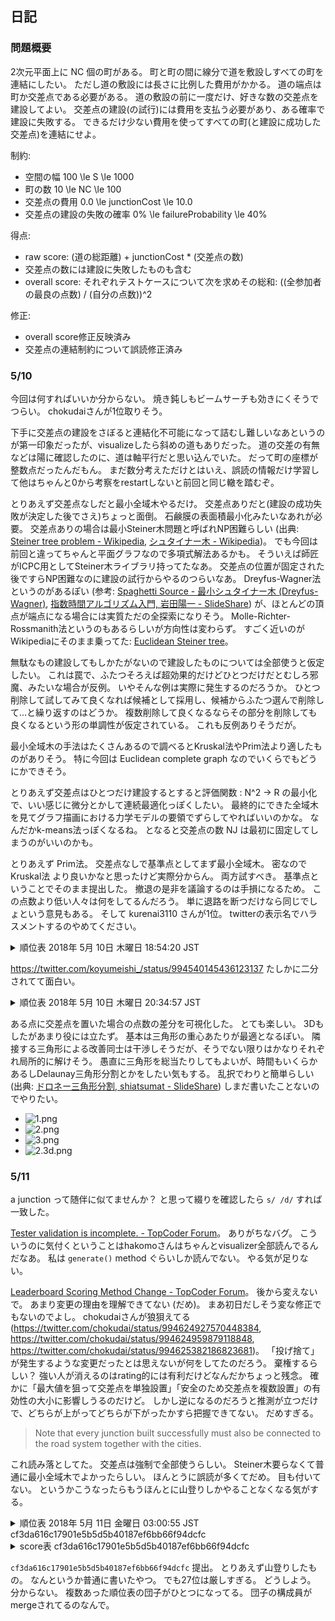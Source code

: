 ## 日記

### 問題概要

2次元平面上に NC 個の町がある。
町と町の間に線分で道を敷設しすべての町を連結にしたい。
ただし道の敷設には長さに比例した費用がかかる。
道の端点は町か交差点である必要がある。
道の敷設の前に一度だけ、好きな数の交差点を建設してよい。
交差点の建設(の試行)には費用を支払う必要があり、ある確率で建設に失敗する。
できるだけ少ない費用を使ってすべての町(と建設に成功した交差点)を連結にせよ。

制約:

-   空間の幅 100 \le S \le 1000
-   町の数 10 \le NC \le 100
-   交差点の費用 0.0 \le junctionCost \le 10.0
-   交差点の建設の失敗の確率 0% \le failureProbability \le 40%

得点:

-   raw score: (道の総距離) + junctionCost * (交差点の数)
-   交差点の数には建設に失敗したものも含む
-   overall score: それぞれテストケースについて次を求めその総和: ((全参加者の最良の点数) / (自分の点数))^2

修正:

-   overall score修正反映済み
-   交差点の連結制約について誤読修正済み

### 5/10

今回は何すればいいか分からない。
焼き鈍しもビームサーチも効きにくそうでつらい。
chokudaiさんが1位取りそう。

下手に交差点の建設をさぼると連結化不可能になって詰むし難しいなあというのが第一印象だったが、visualizeしたら斜めの道もありだった。
道の交差の有無などは陽に確認したのに、道は軸平行だと思い込んでいた。
だって町の座標が整数点だったんだもん。
まだ数分考えただけとはいえ、誤読の情報だけ学習して他はちゃんと0から考察をrestartしないと前回と同じ轍を踏むぞ。

とりあえず交差点なしだと最小全域木やるだけ。
交差点ありだと(建設の成功失敗が決定した後でさえ)ちょっと面倒。
石鹸膜の表面積最小化みたいなあれが必要。
交差点ありの場合は最小Steiner木問題と呼ばれNP困難らしい (出典: [Steiner tree problem - Wikipedia](https://en.wikipedia.org/wiki/Steiner_tree_problem), [シュタイナー木 - Wikipedia](https://ja.wikipedia.org/wiki/%E3%82%B7%E3%83%A5%E3%82%BF%E3%82%A4%E3%83%8A%E3%83%BC%E6%9C%A8))。
でも今回は前回と違ってちゃんと平面グラフなので多項式解法あるかも。
そういえば師匠がICPC用としてSteiner木ライブラリ持ってたなあ。
交差点の位置が固定された後ですらNP困難なのに建設の試行からやるのつらいなあ。
Dreyfus-Wagner法というのがあるぽい (参考: [Spaghetti Source - 最小シュタイナー木 (Dreyfus-Wagner)](http://www.prefield.com/algorithm/dp/steiner_tree.html), [指数時間アルゴリズム入門, 岩田陽一 - SlideShare](https://www.slideshare.net/wata_orz/ss-12131479)) が、ほとんどの頂点が端点になる場合には実質ただの全探索になりそう。
Molle-Richter-Rossmanith法というのもあるらしいが方向性は変わらず。
すごく近いのがWikipediaにそのまま乗ってた: [Euclidean Steiner tree](https://en.wikipedia.org/wiki/Steiner_tree_problem#Euclidean_Steiner_tree)。

無駄なもの建設してもしかたがないので建設したものについては全部使うと仮定したい。
これは罠で、ふたつそろえば超効果的だけどひとつだけだとむしろ邪魔、みたいな場合が反例。
いやそんな例は実際に発生するのだろうか。
ひとつ削除して試してみて良くなれば候補として採用し、候補からふたつ選んで削除して...と繰り返すのはどうか。
複数削除して良くなるならその部分を削除しても良くなるという形の単調性が仮定されている。
これも反例ありそうだが。

最小全域木の手法はたくさんあるので調べるとKruskal法やPrim法より適したものがありそう。
特に今回は Euclidean complete graph なのでいくらでもどうにかできそう。

とりあえず交差点はひとつだけ建設するとすると評価関数 : N^2 -> R の最小化で、いい感じに微分とかして連続最適化っぽくしたい。
最終的にできた全域木を見てグラフ描画における力学モデルの要領でずらしてやればいいのかな。
なんだかk-means法っぽくなるね。
となると交差点の数 NJ は最初に固定してしまうのがいいのかも。


とりあえず Prim法。
交差点なしで基準点としてまず最小全域木。
密なので Kruskal法 より良いかなと思ったけど実際分からん。 両方試すべき。
基準点ということでそのまま提出した。
撤退の是非を議論するのは手損になるため。
この点数より低い人々は何をしてるんだろう。 単に退路を断つだけなら同じでしょという意見もある。
そして kurenai3110 さんが1位。 twitterの表示名でハラスメントするのやめてください。

<details>
<summary>順位表 2018年  5月 10日 木曜日 18:54:20 JST</summary>

| Handle        | Score      | Rank  | Last Submission Time     | Language  | Example Tests  | Submissions  |
|---------------|------------|-------|--------------------------|-----------|----------------|--------------|
| kurenai3110   | 875740.74  | 1     | 05.10.2018 03:46:19 EST  | C++       | 1              | 1            |
| gorbunov      | 871851.85  | 2     | 05.10.2018 05:41:08 EST  | C++       | 2              | 2            |
| nika          | 847037.04  | 3     | 05.10.2018 05:05:56 EST  | C++       | 0              | 2            |
| windhunterSB  | 798333.33  | 4     | 05.10.2018 05:15:40 EST  | C++       | 2              | 2            |
| kishore_g84   | 761851.85  | 5     | 05.10.2018 00:16:14 EST  | Java      | 1              | 1            |
| yowa          | 735740.74  | 6     | 05.09.2018 22:35:20 EST  | C++       | 1              | 1            |
| assy0000      | 705185.19  | 7     | 05.10.2018 04:33:05 EST  | C++       | 3              | 2            |
| sidekick      | 691111.11  | 8     | 05.10.2018 02:20:17 EST  | Java      | 0              | 1            |
| Daiver19      | 675925.93  | 9     | 05.10.2018 01:14:47 EST  | C++       | 1              | 1            |
| keymoon       | 675925.93  | 9     | 05.10.2018 01:43:56 EST  | C#        | 1              | 1            |
| Lozy          | 675925.93  | 9     | 05.10.2018 01:21:36 EST  | C++       | 1              | 1            |
| shamal        | 661851.85  | 12    | 05.10.2018 04:45:23 EST  | C++       | 1              | 1            |
| fluffyowl     | 655000.00  | 13    | 05.10.2018 02:21:10 EST  | C++       | 2              | 1            |
| bduvenhage    | 653703.70  | 14    | 05.10.2018 04:00:25 EST  | C++       | 1              | 1            |
| kimiyuki      | 653703.70  | 14    | 05.10.2018 05:53:10 EST  | C++       | 1              | 1            |
| Masa-Y        | 653703.70  | 14    | 05.10.2018 01:21:28 EST  | C++       | 1              | 1            |
| mcw1142       | 653703.70  | 14    | 05.10.2018 02:01:26 EST  | Java      | 1              | 1            |
| scott_wu      | 653703.70  | 14    | 05.09.2018 21:28:01 EST  | C++       | 1              | 1            |
| senya0126     | 493888.89  | 19    | 05.10.2018 03:24:33 EST  | C++       | 1              | 1            |
| vlad_D        | 489444.44  | 20    | 05.10.2018 01:33:59 EST  | C++       | 2              | 1            |
| NEU20133823   | 272222.22  | 21    | 05.10.2018 02:09:49 EST  | C++       | 2              | 2            |
| daisyo        | 222222.22  | 22    | 05.10.2018 03:25:33 EST  | C++       | 2              | 2            |
| CatalinT      | 175185.19  | 23    | 05.10.2018 03:34:11 EST  | C++       | 1              | 1            |
| NobuMiu       | 116666.67  | 24    | 05.09.2018 21:20:25 EST  | C++       | 1              | 1            |
| mugurelionut  | 108148.15  | 25    | 05.10.2018 05:13:49 EST  | C++       | 1              | 1            |
| masakt        | 100740.74  | 26    | 05.10.2018 05:52:34 EST  | C++       | 1              | 1            |
| babybuffalo   | 14074.07   | 27    | 05.09.2018 22:06:27 EST  | C++       | 1              | 1            |
| moshu         | 14074.07   | 27    | 05.10.2018 01:55:55 EST  | C++       | 1              | 1            |
| cheaps        | -          | -     | -                        | -         | 1              | 0            |
| sas4eka       | -          | -     | -                        | -         | 2              | 0            |
| shin_taku     | -          | -     | -                        | -         | 1              | 0            |

</details>


<https://twitter.com/koyumeishi_/status/994540145436123137> たしかに二分されてて面白い。

<details>
<summary>順位表 2018年  5月 10日 木曜日 20:34:57 JST</summary>

| Handle        | Score      | Rank  | Last Submission Time     | Language  | Example Tests  | Submissions  |
|---------------|------------|-------|--------------------------|-----------|----------------|--------------|
| yowa          | 867567.57  | 1     | 05.10.2018 06:33:31 EST  | C++       | 2              | 2            |
| gorbunov      | 847567.57  | 2     | 05.10.2018 05:41:08 EST  | C++       | 2              | 2            |
| kurenai3110   | 847432.43  | 3     | 05.10.2018 03:46:19 EST  | C++       | 1              | 1            |
| nika          | 820405.41  | 4     | 05.10.2018 05:05:56 EST  | C++       | 0              | 2            |
| windhunterSB  | 765270.27  | 5     | 05.10.2018 05:15:40 EST  | C++       | 2              | 2            |
| Kriii         | 764054.05  | 6     | 05.10.2018 06:03:40 EST  | C++       | 0              | 1            |
| kishore_g84   | 745405.41  | 7     | 05.10.2018 00:16:14 EST  | Java      | 1              | 1            |
| assy0000      | 672972.97  | 8     | 05.10.2018 06:39:09 EST  | C++       | 4              | 3            |
| skrzypl1      | 669729.73  | 9     | 05.10.2018 06:47:48 EST  | C#        | 1              | 1            |
| sidekick      | 667567.57  | 10    | 05.10.2018 02:20:17 EST  | Java      | 0              | 1            |
| fetetriste    | 658783.78  | 11    | 05.10.2018 07:07:30 EST  | Java      | 1              | 1            |
| daisyo        | 642702.70  | 12    | 05.10.2018 07:26:20 EST  | C++       | 3              | 3            |
| Daiver19      | 642702.70  | 12    | 05.10.2018 01:14:47 EST  | C++       | 1              | 1            |
| Jeffrey.Ho    | 642702.70  | 12    | 05.10.2018 06:41:56 EST  | C++       | 1              | 1            |
| keymoon       | 642702.70  | 12    | 05.10.2018 01:43:56 EST  | C#        | 1              | 1            |
| Lozy          | 642702.70  | 12    | 05.10.2018 01:21:36 EST  | C++       | 1              | 1            |
| m_dz          | 642702.70  | 12    | 05.10.2018 07:04:41 EST  | C++       | 1              | 1            |
| shamal        | 634594.59  | 18    | 05.10.2018 04:45:23 EST  | C++       | 1              | 1            |
| fluffyowl     | 626756.76  | 19    | 05.10.2018 02:21:10 EST  | C++       | 2              | 1            |
| bduvenhage    | 625405.41  | 20    | 05.10.2018 04:00:25 EST  | C++       | 1              | 1            |
| fal_rnd       | 625405.41  | 20    | 05.10.2018 06:39:42 EST  | Java      | 1              | 1            |
| kimiyuki      | 625405.41  | 20    | 05.10.2018 05:53:10 EST  | C++       | 1              | 1            |
| Masa-Y        | 625405.41  | 20    | 05.10.2018 01:21:28 EST  | C++       | 1              | 1            |
| mcw1142       | 625405.41  | 20    | 05.10.2018 02:01:26 EST  | Java      | 1              | 1            |
| mugurelionut  | 625405.41  | 20    | 05.10.2018 07:20:55 EST  | C++       | 2              | 2            |
| sas4eka       | 625405.41  | 20    | 05.10.2018 05:54:04 EST  | C++       | 2              | 1            |
| scott_wu      | 625405.41  | 20    | 05.09.2018 21:28:01 EST  | C++       | 1              | 1            |
| senya0126     | 445405.41  | 28    | 05.10.2018 03:24:33 EST  | C++       | 1              | 1            |
| vlad_D        | 443783.78  | 29    | 05.10.2018 01:33:59 EST  | C++       | 2              | 1            |
| kt_tenel      | 430945.95  | 30    | 05.10.2018 06:22:44 EST  | C++       | 1              | 1            |
| NEU20133823   | 203243.24  | 31    | 05.10.2018 02:09:49 EST  | C++       | 2              | 2            |
| my316g        | 158918.92  | 32    | 05.10.2018 07:29:27 EST  | C++       | 2              | 1            |
| CatalinT      | 129729.73  | 33    | 05.10.2018 03:34:11 EST  | C++       | 1              | 1            |
| ceni1055      | 87837.84   | 34    | 05.10.2018 07:24:01 EST  | C++       | 1              | 1            |
| masakt        | 70000.00   | 35    | 05.10.2018 05:52:34 EST  | C++       | 1              | 1            |
| NobuMiu       | 68648.65   | 36    | 05.09.2018 21:20:25 EST  | C++       | 1              | 1            |
| babybuffalo   | 12162.16   | 37    | 05.09.2018 22:06:27 EST  | C++       | 1              | 1            |
| moshu         | 12162.16   | 37    | 05.10.2018 01:55:55 EST  | C++       | 1              | 1            |
| cheaps        | -          | -     | -                        | -         | 1              | 0            |
| shin_taku     | -          | -     | -                        | -         | 2              | 0            |

</details>


ある点に交差点を置いた場合の点数の差分を可視化した。
とても楽しい。
3Dもしたがあまり役には立たず。
基本は三角形の重心あたりが最適となるぽい。
隣接する三角形による改善同士は干渉しそうだが、そうでない限りはかなりそれぞれ局所的に解けそう。
愚直に三角形を総当たりしてもよいが、時間もいくらかあるしDelaunay三角形分割とかをしたい気もする。
乱択でわりと簡単らしい (出典: [ドロネー三角形分割, shiatsumat - SlideShare](https://www.slideshare.net/Kinokkory/ss-25736696)) しまだ書いたことないのでやりたい。

-   ![1.png](https://raw.githubusercontent.com/kmyk/topcoder-marathon-match-tco-2018-r1-roads-and-junctions/documents/images/1.png?token=ACGd-LRp7RBarKRCwgXHweC6Ohr9eqJnks5a_YPxwA%3D%3D)
-   ![2.png](https://raw.githubusercontent.com/kmyk/topcoder-marathon-match-tco-2018-r1-roads-and-junctions/documents/images/2.png?token=ACGd-KsY1jXnMMVqqDRhBeQWVNu5jVoZks5a_YTwwA%3D%3D)
-   ![3.png](https://raw.githubusercontent.com/kmyk/topcoder-marathon-match-tco-2018-r1-roads-and-junctions/documents/images/3.png?token=ACGd-GuGYaZ02Kn62-9IbtnFqvJ7Zp3Nks5a_YTiwA%3D%3D)
-   ![2.3d.png](https://raw.githubusercontent.com/kmyk/topcoder-marathon-match-tco-2018-r1-roads-and-junctions/documents/images/2.3d.png?token=ACGd-E2xhjyMxU9Riv-omjdmCp3IXmSpks5a_YT7wA%3D%3D)

### 5/11

a junction って随伴に似てませんか？ と思って綴りを確認したら `s/ /d/` すれば一致した。

[Tester validation is incomplete. - TopCoder Forum](https://apps.topcoder.com/forums/?module=Thread&threadID=917838&start=0)。
ありがちなバグ。
こういうのに気付くということはhakomoさんはちゃんとvisualizer全部読んでるんだなあ。
私は `generate()` method ぐらいしか読んでない。 やる気が足りない。

[Leaderboard Scoring Method Change - TopCoder Forum](https://apps.topcoder.com/forums/?module=Thread&threadID=917852&start=0)。
後から変えないで。
あまり変更の理由を理解できてない (だめ)。
まあ初日だしそう変な修正でもないのでよし。
chokudaiさんが狼狽えてる (<https://twitter.com/chokudai/status/994624927570448384>, <https://twitter.com/chokudai/status/994624959879118848>, <https://twitter.com/chokudai/status/994625382186823681>)。
「投げ捨て」が発生するような変更だったとは思えないが何をしてたのだろう。
棄権するらしい？ 強い人が消えるのはrating的には有利だけどなんだかちょっと残念。
確かに「最大値を狙って交差点を単独設置」「安全のため交差点を複数設置」の有効性の大小に影響しうるのだけど。
しかし逆になるのだろうと推測が立つだけで、どちらが上がってどちらが下がったかすら把握できてない。 だめすぎる。

>   Note that every junction built successfully must also be connected to the road system together with the cities.

これ読み落としてた。
交差点は強制で全部使うらしい。
Steiner木要らなくて普通に最小全域木でよかったらしい。
ほんとうに誤読が多くてだめ。 目も付いてない。
というかこうなったらもうほんとに山登りしかやることなくなる気がする。

<details>
<summary>順位表 2018年  5月 11日 金曜日 03:00:55 JST cf3da616c17901e5b5d5b40187ef6bb66f94dcfc</summary>

| Handle           | Score      | Rank  | Last Submission Time     | Language  | Example Tests  | Submissions  |
|------------------|------------|-------|--------------------------|-----------|----------------|--------------|
| okazaki          | 997074.29  | 1     | 05.10.2018 12:40:13 EST  | Java      | 0              | 2            |
| imazato          | 997030.32  | 2     | 05.10.2018 11:47:35 EST  | C++       | 1              | 1            |
| mugurelionut     | 996945.47  | 3     | 05.10.2018 13:13:01 EST  | C++       | 5              | 4            |
| Errichto         | 996234.29  | 4     | 05.10.2018 07:56:35 EST  | C++       | 1              | 1            |
| Masa-Y           | 995905.48  | 5     | 05.10.2018 13:28:56 EST  | C++       | 4              | 4            |
| kurenai3110      | 995449.55  | 6     | 05.10.2018 13:48:43 EST  | C++       | 3              | 3            |
| JacoCronje       | 995035.86  | 7     | 05.10.2018 10:11:16 EST  | C++       | 1              | 1            |
| yowa             | 994774.59  | 8     | 05.10.2018 13:01:28 EST  | C++       | 3              | 3            |
| EvbCFfp1XB       | 994109.78  | 9     | 05.10.2018 12:14:09 EST  | Java      | 2              | 2            |
| rng_58           | 993989.55  | 10    | 05.10.2018 10:06:59 EST  | C++       | 1              | 1            |
| gorbunov         | 993923.26  | 11    | 05.10.2018 12:10:54 EST  | C++       | 3              | 4            |
| windhunterSB     | 993111.76  | 12    | 05.10.2018 09:19:23 EST  | C++       | 3              | 3            |
| nika             | 992801.26  | 13    | 05.10.2018 05:05:56 EST  | C++       | 0              | 2            |
| fetetriste       | 992729.99  | 14    | 05.10.2018 10:15:27 EST  | Java      | 2              | 2            |
| sas4eka          | 992500.45  | 15    | 05.10.2018 13:04:20 EST  | C++       | 11             | 4            |
| iwashi31         | 992306.32  | 16    | 05.10.2018 12:41:47 EST  | C++       | 0              | 1            |
| kotamanegi       | 991639.37  | 17    | 05.10.2018 11:41:58 EST  | C++       | 3              | 2            |
| simanman         | 991508.80  | 18    | 05.10.2018 13:31:27 EST  | C++       | 1              | 1            |
| PaulJefferys     | 991164.63  | 19    | 05.10.2018 08:16:44 EST  | C++       | 1              | 1            |
| eris_c           | 990929.91  | 20    | 05.10.2018 12:43:19 EST  | C++       | 4              | 2            |
| rantd            | 990909.01  | 21    | 05.10.2018 12:47:06 EST  | C++       | 2              | 3            |
| mamekin          | 990875.81  | 22    | 05.10.2018 10:31:44 EST  | C++       | 2              | 2            |
| tanzaku          | 990405.12  | 23    | 05.10.2018 12:27:28 EST  | Java      | 0              | 1            |
| Kriii            | 990097.56  | 24    | 05.10.2018 11:36:25 EST  | C++       | 1              | 2            |
| assy0000         | 989786.80  | 25    | 05.10.2018 08:39:48 EST  | C++       | 5              | 4            |
| fal_rnd          | 989701.80  | 26    | 05.10.2018 09:40:46 EST  | Java      | 2              | 2            |
| kimiyuki         | 984514.44  | 27    | 05.10.2018 13:59:13 EST  | C++       | 2              | 2            |
| kuuso1           | 984169.37  | 28    | 05.10.2018 12:38:05 EST  | C#        | 1              | 1            |
| daisyo           | 983702.58  | 29    | 05.10.2018 09:26:40 EST  | C++       | 5              | 4            |
| AlexeyProkopnev  | 983458.64  | 30    | 05.10.2018 09:43:57 EST  | Java      | 1              | 1            |
| bduvenhage       | 983458.64  | 30    | 05.10.2018 04:00:25 EST  | C++       | 1              | 1            |
| Daiver19         | 983458.64  | 30    | 05.10.2018 01:14:47 EST  | C++       | 1              | 1            |
| fluffyowl        | 983458.64  | 30    | 05.10.2018 02:21:10 EST  | C++       | 2              | 1            |
| hirokazu         | 983458.64  | 30    | 05.10.2018 10:51:20 EST  | C++       | 1              | 1            |
| Jeffrey.Ho       | 983458.64  | 30    | 05.10.2018 06:41:56 EST  | C++       | 1              | 1            |
| keymoon          | 983458.64  | 30    | 05.10.2018 01:43:56 EST  | C#        | 1              | 1            |
| kishore_g84      | 983458.64  | 30    | 05.10.2018 00:16:14 EST  | Java      | 1              | 1            |
| kossi_tg         | 983458.64  | 30    | 05.10.2018 08:25:38 EST  | Java      | 0              | 1            |
| Lozy             | 983458.64  | 30    | 05.10.2018 01:21:36 EST  | C++       | 1              | 1            |
| maniek           | 983458.64  | 30    | 05.10.2018 11:08:04 EST  | C++       | 0              | 1            |
| mcw1142          | 983458.64  | 30    | 05.10.2018 02:01:26 EST  | Java      | 1              | 1            |
| mstr             | 983458.64  | 30    | 05.10.2018 12:35:09 EST  | Java      | 1              | 1            |
| my316g           | 983458.64  | 30    | 05.10.2018 09:29:39 EST  | C++       | 3              | 2            |
| scott_wu         | 983458.64  | 30    | 05.09.2018 21:28:01 EST  | C++       | 1              | 1            |
| shamal           | 983458.64  | 30    | 05.10.2018 04:45:23 EST  | C++       | 1              | 1            |
| shilov           | 983458.64  | 30    | 05.10.2018 13:38:17 EST  | Java      | 1              | 1            |
| shin_taku        | 983458.64  | 30    | 05.10.2018 07:34:55 EST  | C++       | 2              | 1            |
| sidekick         | 983458.64  | 30    | 05.10.2018 02:20:17 EST  | Java      | 0              | 1            |
| SimonM           | 983458.64  | 30    | 05.10.2018 13:39:41 EST  | C++       | 1              | 1            |
| skrzypl1         | 983458.64  | 30    | 05.10.2018 06:47:48 EST  | C#        | 1              | 1            |
| Taiyo..          | 983458.64  | 30    | 05.10.2018 10:58:04 EST  | C++       | 1              | 1            |
| tehnar           | 983458.64  | 30    | 05.10.2018 08:52:32 EST  | C++       | 1              | 1            |
| TSakai           | 983458.64  | 30    | 05.10.2018 10:41:22 EST  | C++       | 1              | 1            |
| xyz600           | 983458.64  | 30    | 05.10.2018 10:48:33 EST  | C++       | 1              | 1            |
| yuya178          | 983458.64  | 30    | 05.10.2018 08:16:32 EST  | Java      | 1              | 1            |
| kt_tenel         | 982906.54  | 56    | 05.10.2018 06:22:44 EST  | C++       | 1              | 1            |
| senya0126        | 982900.73  | 57    | 05.10.2018 03:24:33 EST  | C++       | 1              | 1            |
| masakt           | 982875.73  | 58    | 05.10.2018 07:55:48 EST  | C++       | 2              | 2            |
| vlad_D           | 982875.73  | 58    | 05.10.2018 01:33:59 EST  | C++       | 2              | 1            |
| NEU20133823      | 962339.75  | 60    | 05.10.2018 13:34:42 EST  | C++       | 2              | 3            |
| m_dz             | 951564.64  | 61    | 05.10.2018 09:23:36 EST  | C++       | 2              | 2            |
| y_kawano         | 298845.34  | 62    | 05.10.2018 12:48:46 EST  | C++       | 1              | 1            |
| CatalinT         | 84821.13   | 63    | 05.10.2018 03:34:11 EST  | C++       | 1              | 1            |
| nicklaw296       | 75486.03   | 64    | 05.10.2018 08:07:45 EST  | C++       | 1              | 1            |
| ceni1055         | 73733.08   | 65    | 05.10.2018 09:25:59 EST  | C++       | 2              | 2            |
| NobuMiu          | 49155.27   | 66    | 05.09.2018 21:20:25 EST  | C++       | 1              | 1            |
| alittlezz        | 12225.50   | 67    | 05.10.2018 12:06:00 EST  | C++       | 1              | 1            |
| babybuffalo      | 12225.50   | 67    | 05.09.2018 22:06:27 EST  | C++       | 1              | 1            |
| baseballnut      | 12225.50   | 67    | 05.10.2018 12:33:47 EST  | Java      | 1              | 1            |
| id               | 12225.50   | 67    | 05.10.2018 13:19:47 EST  | C#        | 1              | 1            |
| moshu            | 12225.50   | 67    | 05.10.2018 01:55:55 EST  | C++       | 1              | 1            |
| PnumaSON         | 12225.50   | 67    | 05.10.2018 09:37:12 EST  | C++       | 0              | 1            |
| promien          | 12225.50   | 67    | 05.10.2018 13:48:44 EST  | Java      | 1              | 1            |
| pkhomchuk        | 299.45     | 74    | 05.10.2018 13:11:02 EST  | C++       | 0              | 1            |
| aytawgf          | 5.73       | 75    | 05.10.2018 12:07:15 EST  | C++       | 3              | 1            |
| cheaps           | -          | -     | -                        | -         | 1              | 0            |

</details>

<details>
<summary>score表 cf3da616c17901e5b5d5b40187ef6bb66f94dcfc</summary>

|  seed  |  S     |  NC   |  junction_cost  |  failure_probability  |  reference_score  |  score    |  NJ  |  reference_delta  |  elapsed      |
|--------|--------|-------|-----------------|-----------------------|-------------------|-----------|------|-------------------|---------------|
|  1     |  100   |  10   |  0              |  0                    |  211.799          |  205.014  |  2   |  6.78456          |  0.000807963  |
|  2     |  1000  |  100  |  10             |  0.4                  |  7076.41          |  7059.4   |  1   |  17.0159          |  1.58598      |
|  3     |  681   |  29   |  1.19683        |  0.219465             |  2650.32          |  2617.79  |  13  |  32.5307          |  0.0169106    |
|  4     |  651   |  83   |  1.73856        |  0.234257             |  3860.76          |  3812.19  |  16  |  48.5728          |  0.647666     |
|  5     |  203   |  59   |  0.485986       |  0.318834             |  1145.17          |  1129.29  |  18  |  15.8874          |  0.115493     |
|  6     |  159   |  36   |  6.19182        |  0.133476             |  602.476          |  602.476  |  0   |  0                |  0.0202023    |
|  7     |  992   |  54   |  3.05834        |  0.222134             |  4615.96          |  4509.1   |  17  |  106.859          |  0.188375     |
|  8     |  290   |  30   |  5.06014        |  0.0833835            |  1029.27          |  1029.27  |  0   |  0                |  0.0140987    |
|  9     |  352   |  74   |  8.31999        |  0.355557             |  2075.8           |  2075.8   |  0   |  0                |  0.321014     |
|  10    |  612   |  41   |  0.214048       |  0.34114              |  2705.94          |  2641.83  |  42  |  64.11            |  0.0722081    |
|  11    |  638   |  46   |  3.62507        |  0.0876584            |  2863.82          |  2840.12  |  3   |  23.699           |  0.0844732    |
|  12    |  725   |  86   |  3.3736         |  0.26382              |  4406.18          |  4336.61  |  16  |  69.5752          |  0.836128     |
|  13    |  463   |  43   |  8.45917        |  0.281464             |  2071.32          |  2071.32  |  0   |  0                |  0.0706026    |
|  14    |  132   |  22   |  8.10864        |  0.292175             |  455.443          |  455.443  |  0   |  0                |  0.00412243   |
|  15    |  809   |  76   |  5.21673        |  0.207705             |  4839.52          |  4746.81  |  13  |  92.7117          |  0.646139     |
|  16    |  747   |  65   |  3.34758        |  0.0271153            |  3851.48          |  3861.6   |  21  |  -10.1201         |  0.387617     |
|  17    |  453   |  15   |  9.39138        |  0.363217             |  1368.78          |  1328.98  |  2   |  39.8028          |  0.00496122   |
|  18    |  394   |  50   |  4.57993        |  0.0602296            |  1753.25          |  1731.13  |  4   |  22.1159          |  0.101464     |
|  19    |  424   |  10   |  5.98642        |  0.0195443            |  755.232          |  775.714  |  4   |  -20.4815         |  0.00250717   |
|  20    |  586   |  93   |  4.29216        |  0.179694             |  4194.97          |  4139.14  |  16  |  55.8368          |  0.952277     |
|  21    |  111   |  92   |  6.18773        |  0.374979             |  688.366          |  688.366  |  0   |  0                |  0.103641     |
|  22    |  652   |  54   |  4.17726        |  0.158484             |  3356.2           |  3273.67  |  10  |  82.5287          |  0.197944     |
|  23    |  386   |  35   |  5.333          |  0.313822             |  1460.57          |  1449.35  |  1   |  11.2284          |  0.0339685    |
|  24    |  747   |  46   |  5.98039        |  0.330563             |  3533.73          |  3465.99  |  7   |  67.7431          |  0.122        |
|  25    |  599   |  69   |  0.438833       |  0.359372             |  3346.57          |  3321.74  |  47  |  24.8345          |  0.371226     |
|  26    |  595   |  66   |  4.29018        |  0.356701             |  3312.26          |  3246.21  |  8   |  66.0465          |  0.365725     |
|  27    |  916   |  93   |  8.99019        |  0.0844748            |  6114.55          |  6025.9   |  9   |  88.6481          |  1.21157      |
|  28    |  418   |  50   |  9.05043        |  0.376639             |  2141.44          |  2141.44  |  0   |  0                |  0.113257     |
|  29    |  526   |  17   |  5.96958        |  0.193245             |  1763.78          |  1737.78  |  3   |  25.9983          |  0.00292115   |
|  30    |  989   |  52   |  7.33554        |  0.181162             |  4833.05          |  4773.78  |  7   |  59.2673          |  0.162979     |
|  31    |  889   |  89   |  2.12542        |  0.144358             |  5957.45          |  5846.96  |  33  |  110.492          |  1.33219      |
|  32    |  119   |  10   |  6.91145        |  0.171263             |  322.868          |  322.868  |  0   |  0                |  0.000639072  |
|  33    |  780   |  70   |  8.90866        |  0.332704             |  4174.82          |  4160.91  |  1   |  13.9071          |  0.416443     |
|  34    |  253   |  22   |  4.7433         |  0.218495             |  894.603          |  889.284  |  2   |  5.31907          |  0.00618223   |
|  35    |  971   |  96   |  4.81178        |  0.198557             |  6231.32          |  6197.49  |  21  |  33.8321          |  1.39528      |
|  36    |  915   |  92   |  3.10678        |  0.163317             |  6158.92          |  6076.86  |  35  |  82.0635          |  1.37853      |
|  37    |  545   |  56   |  8.53145        |  0.344125             |  2498.38          |  2483.64  |  1   |  14.7403          |  0.177553     |
|  38    |  944   |  38   |  9.56239        |  0.0884913            |  4065.27          |  4046.81  |  1   |  18.4575          |  0.0450785    |
|  39    |  795   |  48   |  5.90049        |  0.382981             |  3740.64          |  3708.92  |  6   |  31.7241          |  0.113469     |
|  40    |  661   |  62   |  6.58611        |  0.392874             |  3354.46          |  3336.87  |  3   |  17.5926          |  0.286936     |
|  41    |  905   |  83   |  1.10634        |  0.0719624            |  5506.82          |  5485.68  |  30  |  21.1388          |  0.827926     |
|  42    |  793   |  34   |  1.91818        |  0.0745493            |  2802.91          |  2807.08  |  14  |  -4.16868         |  0.0417803    |
|  43    |  635   |  71   |  8.94074        |  0.107323             |  3444.94          |  3428.31  |  1   |  16.6345          |  0.389251     |
|  44    |  100   |  73   |  4.84695        |  0.244568             |  575.775          |  575.775  |  0   |  0                |  0.0624338    |
|  45    |  102   |  39   |  5.2517         |  0.111105             |  483.439          |  483.439  |  0   |  0                |  0.0208034    |
|  46    |  855   |  34   |  4.00221        |  0.136547             |  3741.47          |  3827.54  |  15  |  -86.0718         |  0.133981     |
|  47    |  137   |  14   |  2.99751        |  0.188836             |  301.056          |  292.492  |  2   |  8.56404          |  0.00140175   |
|  48    |  447   |  92   |  7.83364        |  0.171961             |  2977.86          |  2960.23  |  3   |  17.6338          |  0.734527     |
|  49    |  182   |  51   |  4.8496         |  0.0729895            |  809.078          |  809.078  |  0   |  0                |  0.061302     |
|  50    |  811   |  44   |  9.82905        |  0.336282             |  3576.43          |  3577.19  |  4   |  -0.760247        |  0.113932     |
|  51    |  531   |  46   |  3.83671        |  0.199246             |  2564.27          |  2539.94  |  12  |  24.3308          |  0.106981     |
|  52    |  319   |  84   |  3.72433        |  0.372165             |  1936.22          |  1929.15  |  1   |  7.06795          |  0.37369      |
|  53    |  441   |  84   |  6.76474        |  0.197857             |  2746.55          |  2727.9   |  3   |  18.6498          |  0.542876     |
|  54    |  700   |  79   |  8.38883        |  0.226232             |  4060.89          |  4046.13  |  2   |  14.7626          |  0.635016     |
|  55    |  116   |  43   |  3.24492        |  0.238288             |  525.939          |  525.939  |  0   |  0                |  0.0333183    |
|  56    |  957   |  65   |  5.55508        |  0.0697866            |  5422.59          |  5301.96  |  11  |  120.627          |  0.35884      |
|  57    |  236   |  85   |  9.93316        |  0.305369             |  1510.62          |  1510.62  |  0   |  0                |  0.262517     |
|  58    |  832   |  22   |  9.43696        |  0.201948             |  2639.24          |  2578.24  |  3   |  60.9952          |  0.00857416   |
|  59    |  972   |  83   |  6.60572        |  0.29554              |  5964.47          |  5886.15  |  11  |  78.3166          |  0.915886     |
|  60    |  294   |  62   |  4.55567        |  0.00824559           |  1566.95          |  1555.91  |  2   |  11.0329          |  0.15654      |
|  61    |  255   |  39   |  8.75003        |  0.350437             |  1014.93          |  1014.93  |  0   |  0                |  0.0387282    |
|  62    |  214   |  16   |  2.82812        |  0.0809105            |  548.44           |  543.372  |  2   |  5.06784          |  0.00223653   |
|  63    |  772   |  92   |  6.31554        |  0.366019             |  5000.81          |  4988.05  |  1   |  12.7596          |  0.98514      |
|  64    |  409   |  67   |  5.44136        |  0.187936             |  2334.94          |  2291.72  |  5   |  43.2197          |  0.285543     |
|  65    |  922   |  52   |  1.75385        |  0.239791             |  4269.91          |  4208.76  |  26  |  61.1467          |  0.178792     |
|  66    |  687   |  44   |  4.01128        |  0.131341             |  2965.33          |  2934.03  |  5   |  31.3004          |  0.0766388    |
|  67    |  517   |  69   |  9.45127        |  0.296741             |  2858.29          |  2858.29  |  0   |  0                |  0.340524     |
|  68    |  732   |  14   |  5.84228        |  0.37949              |  1683.85          |  1671.46  |  4   |  12.3904          |  0.0046935    |
|  69    |  944   |  28   |  8.94296        |  0.225402             |  3391.53          |  3352.53  |  4   |  38.9997          |  0.0183472    |
|  70    |  158   |  21   |  0.399652       |  0.173033             |  540.832          |  527.432  |  6   |  13.4007          |  0.00466027   |
|  71    |  891   |  50   |  2.36993        |  0.126892             |  4654.66          |  4632.8   |  23  |  21.8606          |  0.244373     |
|  72    |  500   |  64   |  3.81816        |  0.235845             |  2698.75          |  2683.06  |  10  |  15.6904          |  0.271139     |
|  73    |  171   |  77   |  0.715637       |  0.158135             |  1042.77          |  1028.97  |  10  |  13.8037          |  0.139475     |
|  74    |  883   |  26   |  1.4109         |  0.0218876            |  3202.48          |  3221.56  |  11  |  -19.0757         |  0.016447     |
|  75    |  932   |  70   |  1.81727        |  0.0663946            |  5102.3           |  5095.36  |  29  |  6.94099          |  0.490905     |
|  76    |  840   |  96   |  3.75031        |  0.276835             |  5449.56          |  5398.13  |  25  |  51.4307          |  1.35623      |
|  77    |  974   |  29   |  9.25287        |  0.260386             |  3647.37          |  3627.83  |  2   |  19.5448          |  0.0154075    |
|  78    |  793   |  50   |  0.278891       |  0.105056             |  3525.74          |  3517.16  |  24  |  8.58034          |  0.158882     |
|  79    |  284   |  85   |  1.26488        |  0.383359             |  1812.03          |  1789.22  |  11  |  22.8111          |  0.344255     |
|  80    |  845   |  39   |  2.40821        |  0.362387             |  3772.24          |  3738.89  |  18  |  33.3551          |  0.0766257    |
|  81    |  188   |  49   |  9.4724         |  0.341136             |  943.365          |  943.365  |  0   |  0                |  0.0615366    |
|  82    |  407   |  69   |  9.01488        |  0.384821             |  2367.4           |  2367.4   |  0   |  0                |  0.313243     |
|  83    |  100   |  75   |  6.45271        |  0.245219             |  549.342          |  549.342  |  0   |  0                |  0.066373     |
|  84    |  232   |  37   |  9.81196        |  0.192226             |  970.117          |  970.117  |  0   |  0                |  0.0345947    |
|  85    |  419   |  61   |  4.1414         |  0.0883957            |  2343.6           |  2315.4   |  9   |  28.2013          |  0.223589     |
|  86    |  295   |  66   |  8.88777        |  0.340158             |  1701.98          |  1701.98  |  0   |  0                |  0.193388     |
|  87    |  825   |  73   |  7.70499        |  0.126475             |  4651.8           |  4612.03  |  5   |  39.7755          |  0.565638     |
|  88    |  717   |  52   |  4.49972        |  0.223597             |  3391.9           |  3330.31  |  7   |  61.5869          |  0.159246     |
|  89    |  654   |  47   |  1.59778        |  0.0288321            |  3107.8           |  3061.41  |  10  |  46.3859          |  0.094444     |
|  90    |  162   |  48   |  6.05135        |  0.207444             |  792.099          |  792.099  |  0   |  0                |  0.0548058    |
|  91    |  384   |  77   |  4.76218        |  0.316232             |  2329.51          |  2321.81  |  1   |  7.70303          |  0.383224     |
|  92    |  200   |  68   |  9.52017        |  0.385734             |  1110.69          |  1110.69  |  0   |  0                |  0.131612     |
|  93    |  689   |  71   |  2.90123        |  0.158406             |  3945.72          |  3901.67  |  21  |  44.0483          |  0.485898     |
|  94    |  884   |  98   |  4.78128        |  0.295698             |  5955.23          |  5846.72  |  15  |  108.512          |  1.41248      |
|  95    |  471   |  61   |  6.30631        |  0.0388896            |  2546.72          |  2504.05  |  7   |  42.6699          |  0.250089     |
|  96    |  159   |  92   |  3.48919        |  0.150729             |  1045.62          |  1045.62  |  0   |  0                |  0.172804     |
|  97    |  978   |  66   |  1.85956        |  0.203047             |  5326.04          |  5299.26  |  26  |  26.7832          |  0.429132     |
|  98    |  669   |  15   |  0.834818       |  0.0205567            |  1748.97          |  1722.95  |  4   |  26.0161          |  0.00212039   |
|  99    |  462   |  57   |  6.42981        |  0.396193             |  2352.58          |  2352.58  |  0   |  0                |  0.167928     |
|  100   |  290   |  24   |  0.743751       |  0.108745             |  749.729          |  728.483  |  5   |  21.2459          |  0.00723074   |

</details>

`cf3da616c17901e5b5d5b40187ef6bb66f94dcfc` 提出。
とりあえず山登りしたもの。
なんというか普通に書いたやつ。
でも27位は厳しすぎる。
どうしよう。
分からない。
複数あった順位表の団子がひとつになってる。
団子の構成員がmergeされてるのなんで。
